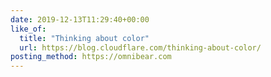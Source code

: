 ```yaml
---
date: 2019-12-13T11:29:40+00:00
like_of:
  title: "Thinking about color"
  url: https://blog.cloudflare.com/thinking-about-color/
posting_method: https://omnibear.com
---
```

